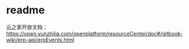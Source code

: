 # readme

云之家开放文档：https://open.yunzhijia.com/openplatform/resourceCenter/doc#/gitbook-wiki/erp-api/erpEvents.html